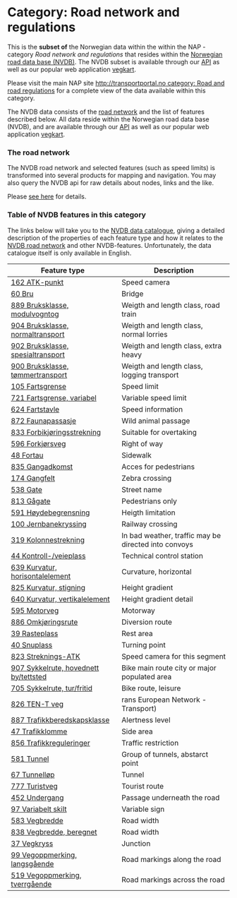 # Category:  Road network and regulations



This is the **subset of** the Norwegian data within the within the NAP - category _Road network and regulations_ that resides within the [Norwegian road data base (NVDB)](http://nvdbtransportportal.vegdata.no/). The NVDB subset is available through our [API](./index.md) as well as our popular web application [vegkart](vegkart.md). 

Please visit the main NAP site [http://transportportal.no category: Road and road regulations](https://nap.fellesdatakatalog.brreg.no/?losTheme=trafikk-og-transport%2Fveg-og-vegregulering) for a complete view of the data available within this category.

The NVDB data consists of the [road network](./konsept5_network.md) and the list of features described below. All data reside within the Norwegian road data base (NVDB), and are available through our [API](./index.md) as well as our popular web application [vegkart](vegkart.md). 

### The road network 

The NVDB road network and selected features (such as speed limits) is transformed into several products for mapping and navigation. You may also query the NVDB api for raw details about nodes, links and the like. 

Please [see here](./konsept5_network.md) for details. 

### Table of NVDB features in this category 

The links below will take you to the [NVDB data catalogue](./konsept2_datakatalog.md), giving a detailed description of the properties of each feature type  and how it relates to the [NVDB road network](./konsept5_network.md) and other NVDB-features. Unfortunately, the data catalogue itself is only available in English. 

| Feature type |  Description | 
|---|---|
| [162 ATK-punkt](https://datakatalogen.atlas.vegvesen.no/#/162) | Speed camera |
| [60 Bru](https://datakatalogen.atlas.vegvesen.no/#/60) | Bridge |
| [889 Bruksklasse, modulvogntog](https://datakatalogen.atlas.vegvesen.no/#/889) | Weigth and length class, road train  |
| [904 Bruksklasse, normaltransport](https://datakatalogen.atlas.vegvesen.no/#/904) | Weigth and length class, normal lorries |
| [902 Bruksklasse, spesialtransport](https://datakatalogen.atlas.vegvesen.no/#/902) | Weigth and length class, extra heavy  |
| [900 Bruksklasse, tømmertransport](https://datakatalogen.atlas.vegvesen.no/#/900) | Weigth and length class, logging transport |
| [105 Fartsgrense](https://datakatalogen.atlas.vegvesen.no/#/105) | Speed limit  |
| [721 Fartsgrense, variabel](https://datakatalogen.atlas.vegvesen.no/#/721) | Variable speed limit |
| [624 Fartstavle](https://datakatalogen.atlas.vegvesen.no/#/624) | Speed information |
| [872 Faunapassasje](https://datakatalogen.atlas.vegvesen.no/#/872) | Wild animal passage |
| [833 Forbikjøringsstrekning](https://datakatalogen.atlas.vegvesen.no/#/833) | Suitable for overtaking |
| [596 Forkjørsveg](https://datakatalogen.atlas.vegvesen.no/#/596) | Right of way |
| [48 Fortau](https://datakatalogen.atlas.vegvesen.no/#/48) | Sidewalk  |
| [835 Gangadkomst](https://datakatalogen.atlas.vegvesen.no/#/835) | Acces for pedestrians |
| [174 Gangfelt](https://datakatalogen.atlas.vegvesen.no/#/174) | Zebra crossing |
| [538 Gate](https://datakatalogen.atlas.vegvesen.no/#/538) | Street name |
| [813 Gågate](https://datakatalogen.atlas.vegvesen.no/#/813) | Pedestrians only |
| [591 Høydebegrensning](https://datakatalogen.atlas.vegvesen.no/#/591) | Heigth limitation |
| [100 Jernbanekryssing](https://datakatalogen.atlas.vegvesen.no/#/100) | Railway crossing |
| [319 Kolonnestrekning](https://datakatalogen.atlas.vegvesen.no/#/319) | In bad weather, traffic may be directed into convoys |
| [44 Kontroll-/veieplass](https://datakatalogen.atlas.vegvesen.no/#/44) | Technical control station |
| [639 Kurvatur, horisontalelement](https://datakatalogen.atlas.vegvesen.no/#/639) | Curvature, horizontal |
| [825 Kurvatur, stigning](https://datakatalogen.atlas.vegvesen.no/#/825) | Height gradient |
| [640 Kurvatur, vertikalelement](https://datakatalogen.atlas.vegvesen.no/#/640) | Height gradient detail |
| [595 Motorveg](https://datakatalogen.atlas.vegvesen.no/#/595) | Motorway |
| [886 Omkjøringsrute](https://datakatalogen.atlas.vegvesen.no/#/886) | Diversion route |
| [39 Rasteplass](https://datakatalogen.atlas.vegvesen.no/#/39) | Rest area |
| [40 Snuplass](https://datakatalogen.atlas.vegvesen.no/#/40) | Turning point |
| [823 Streknings-ATK](https://datakatalogen.atlas.vegvesen.no/#/823) | Speed camera for this segment |
| [907 Sykkelrute, hovednett by/tettsted](https://datakatalogen.atlas.vegvesen.no/#/907) | Bike main route city or major populated area |
| [705 Sykkelrute, tur/fritid](https://datakatalogen.atlas.vegvesen.no/#/705) | Bike route, leisure |
| [826 TEN-T veg](https://datakatalogen.atlas.vegvesen.no/#/826) | rans European Network - Transport) |
| [887 Trafikkberedskapsklasse](https://datakatalogen.atlas.vegvesen.no/#/887) | Alertness level |
| [47 Trafikklomme](https://datakatalogen.atlas.vegvesen.no/#/47) | Side area |
| [856 Trafikkreguleringer](https://datakatalogen.atlas.vegvesen.no/#/856) | Traffic restriction |
| [581 Tunnel](https://datakatalogen.atlas.vegvesen.no/#/581) | Group of tunnels, abstarct point |
| [67 Tunnelløp](https://datakatalogen.atlas.vegvesen.no/#/67) | Tunnel  |
| [777 Turistveg](https://datakatalogen.atlas.vegvesen.no/#/777) | Tourist route |
| [452 Undergang](https://datakatalogen.atlas.vegvesen.no/#/452) | Passage underneath the road |
| [97 Variabelt skilt](https://datakatalogen.atlas.vegvesen.no/#/97) | Variable sign |
| [583 Vegbredde](https://datakatalogen.atlas.vegvesen.no/#/583) | Road width |
| [838 Vegbredde, beregnet](https://datakatalogen.atlas.vegvesen.no/#/838) | Road width |
| [37 Vegkryss](https://datakatalogen.atlas.vegvesen.no/#/37) | Junction |
| [99 Vegoppmerking, langsgående](https://datakatalogen.atlas.vegvesen.no/#/99) | Road markings along the road |
| [519 Vegoppmerking, tverrgående](https://datakatalogen.atlas.vegvesen.no/#/519) | Road markings across the road |
